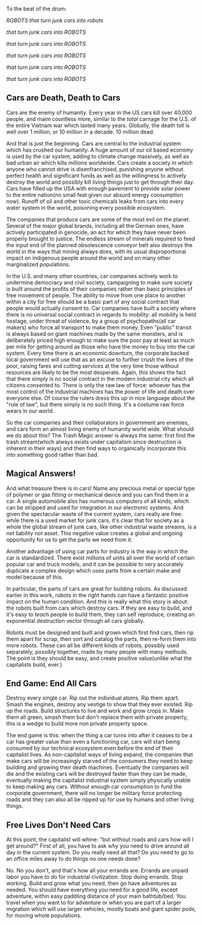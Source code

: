 
To the beat of the drum:

_ROBOTS that turn junk cars into robots_

_that turn junk cars into ROBOTS_

_that turn junk cars into ROBOTS_

_that turn junk cars into ROBOTS_

_that turn junk cars into ROBOTS_

_that turn junk cars into ROBOTS_

## Cars are Death, Death to Cars

Cars are the enemy of humanity.  Every year in the US cars kill over 40,000 people, and maim countless more, similar to the *total* carnage for the U.S. of the entire Vietnam war which lasted many years.  Globally, the death toll is well over 1 million, or 10 million in a decade.  10 million dead.  

And that is just the beginning.  Cars are central to the industrial system which has crushed our humanity.   A huge amount of our oil based economy is used by the car system, adding to climate change massively, as well as bad urban air which kills millions worldwide.  Cars create a society in which anyone who cannot drive is disenfranchised, punishing anyone without perfect health and significant funds as well as the willingness to actively destroy the world and possibly kill living things just to get through their day.  Cars have filled up the USA with enough pavement to provide solar power to the entire nation(no small feat given our absurd energy consumption now).  Runoff of oil and other toxic chemicals leaks from cars into every water system in the world, poisoning every possible ecosystem.  

The companies that produce cars are some of the most evil on the planet.  Several of the major global brands, including all the German ones, have actively participated in genocide, an act for which they have never been properly brought to justice.  The endless stream of minerals required to feed the input end of the planned obsolescence conveyor belt also destroys the world in the ways that mining always does, with its usual disproportional impact on indigenous people around the world and on many other marginalized populations.  

In the U.S. and many other countries, car companies actively work to undermine democracy and civil society, campaigning to make sure society is built around the profits of their companies rather than basic principles of free movement of people. The ability to move from one place to another within a city for free should be a basic part of any social contract that people would actually consent to.  Car companies have built a society where there is no universal social contract in regards to mobility: all mobility is held hostage, under threat of violence, by a group of psychopaths(all car makers) who force all transport to make them money.  Even "public" transit is always based on giant machines made by the same monsters, and is deliberately priced high enough to make sure the poor pay at least as much per mile for getting around as those who have the money to buy into the car system.  Every time there is an economic downturn, the corporate backed local government will use that as an excuse to further crush the lives of the poor, raising fares and cutting services at the very time those without resources are likely to be the most desperate.  Again, this shows the fact that there simply is no social contract in the modern industrial city which all citizens consented to.  There is only the raw law of force: whoever has the most control of the industrial machines has the power of life and death over everyone else.  Of course the rulers dress this up in nice language about the "rule of law", but there simply is no such thing.  It's a costume raw force wears in our world. 

So the car companies and their collaborators in government are enemies, and cars form an almost living enemy of humanity world wide.  What should we do about this?  The Trash Magic answer is always the same: first find the trash stream(which always exists under capitalism since destruction is inherent in their ways) and then find ways to organically incorporate this into something good rather than bad.  

## Magical Answers!

And what treasure there is in cars!  Name any precious metal or special type of polymer or gas fitting or mechanical device and you can find them in a car.  A single automobile also has numerous computers of all kinds, which can be stripped and used for integration in our electronic systems.  And given the spectacular waste of the current system, cars really are free: while there is a used market for junk cars, it's clear that for society as a whole the global stream of junk cars, like other industrial waste streams, is a net liability not asset.  This negative value creates a global and ongoing opportunity for us to get the parts we need from it.  

Another advantage of using car parts for industry is the way in which the car is standardized.  There exist millions of units all over the world of certain popular car and truck models, and it can be possible to very accurately duplicate a complex design which uses parts from a certain make and model because of this.  

In particular, the parts of cars are great for building robots.  As discussed earlier in this work, robots in the right hands can have a fantastic positive impact on the human condition.  And this is really what this story is about: the robots built from cars which destroy cars.  If they are easy to build, and it's easy to *teach* people to build them, they can self reproduce, creating an exponential destruction vector through all cars globally.  

Robots must be designed and built and grown which first find cars, then rip them apart for scrap, then sort and catalog the parts, then re-form them into more robots.  These can all be different kinds of robots, possibly used separately, possibly together, made by many people with many methods.  The point is they should be easy, and create positive value(unlike what the capitalists build, ever.)


## End Game: End All Cars

Destroy every single car.  Rip out the individual atoms.  Rip them apart. Smash the engines, destroy any vestige to show that they ever existed.  Rip up the roads.  Build structures to live and work and grow crops in.  Make them all green, smash them but don't replace them with private property, this is a wedge to build more non private property space.

The end game is this: when the thing a car turns into after it ceases to be a car has greater value than even a functioning car, cars will start being consumed by our technical ecosystem even before the end of their capitalist lives.  As non-capitalist ways of living expand, the companies that make cars will be increasingly starved of the consumers they need to keep building and growing their death machines.  Eventually the companies will die and the existing cars will be destroyed faster than they can be made, eventually making the capitalist industrial system simply physically unable to keep making any cars.  Without enough car consumption to fund the corporate government, there will no longer be military force protecting roads and they can also all be ripped up for use by humans and other living things.  

## Free Lives Don't Need Cars

At this point, the capitalist will whine: "but without roads and cars how will I get around?"  First of all, you have to ask why you need to drive around all day in the current system.  Do you really need all that?  Do you need to go to an office miles away to do things no one needs done? 

No.  No you don't, and that's how all your errands are.  Errands are unpaid labor you have to do for industrial civilization.  Stop doing errands.  Stop working.  Build and grow what you need, then go have adventures as needed.  You should have everything you need for a good life, except adventure, within easy paddling distance of your main bathtub/bed.  You travel when you want to for adventure or when you are part of a larger migration which will use larger vehicles, mostly boats and giant spider pods, for moving whole populations.  

 

